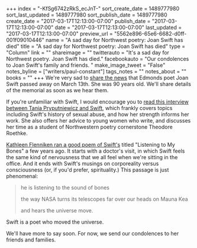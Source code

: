 +++
index = "-KfSg6742zRkS_ecJnT-"
sort_create_date = 1489777980
sort_last_updated = 1489777980
sort_publish_date = 1489777980
create_date = "2017-03-17T12:13:00-07:00"
publish_date = "2017-03-17T12:13:00-07:00"
date = "2017-03-17T12:13:00-07:00"
last_updated = "2017-03-17T12:13:00-07:00"
preview_url = "5562e896-65e6-6682-d0ff-001f09010446"
name = "A sad day for Northwest poetry: Joan Swift has died"
title = "A sad day for Northwest poetry: Joan Swift has died"
type = "Column"
link = ""
shareimage = ""
twitterauto = "It's a sad day for Northwest poetry. Joan Swift has died."
facebookauto = "Our condolences to Joan Swift's family and friends. "
make_image_tweet = "False"
notes_byline = ["writers/paul-constant"]
tags_notes = ""
notes_about = ""
books = ""
+++
We're very sad to [share the news](https://www.facebook.com/esther.altshulhelfgott/posts/10155988212118378?notif_t=comment_mention&notif_id=1489737651586140) that Edmonds poet Joan Swift passed away on March 13th. She was 90 years old. We'll share details of the memorial as soon as we hear them.

If you're unfamiliar with Swift, I would encourage you to [read this interview between Tania Pryputniewicz and Swift](http://www.shewrites.com/profiles/blogs/the-poetry-of-joan-swift-snow), which frankly covers topics including Swift's history of sexual abuse, and how her strength informs her work. She also offers her advice to young women who write, and discusses her time as a student of Northwestern poetry cornerstone Theodore Roethke. 

[Kathleen Flenniken ran a good poem of Swift's](http://kathleenflenniken.com/blog/?p=1760) titled "Listening to My Bones" a few years ago. It starts with a doctor's visit, in which Swift feels the same kind of nervousness that we all feel when we're sitting in the office. And it ends with Swift's musings on corporeality versus consciousness (or, if you'd prefer, spirituality.) This passage is just phenomenal:

<blockquote><p class="noindent">he is listening to the sound of bones</p>
<p class="noindent">the way NASA turns its telescopes far over our heads on Mauna Kea</p>
<p class="noindent">and hears the universe move.</p></blockquote>

Swift is a poet who moved the universe.

We'll have more to say soon. For now, we send our condolences to her friends and families.